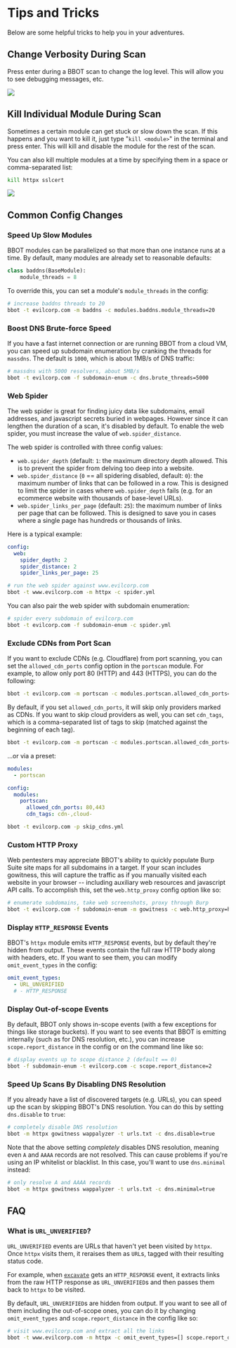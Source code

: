# Tips and Tricks

Below are some helpful tricks to help you in your adventures.

## Change Verbosity During Scan
Press enter during a BBOT scan to change the log level. This will allow you to see debugging messages, etc.

<img src="https://user-images.githubusercontent.com/20261699/224358855-9411cdc6-68a9-4cc4-828f-e30e4766101a.gif" style="max-width: 45em !important"/>

## Kill Individual Module During Scan
Sometimes a certain module can get stuck or slow down the scan. If this happens and you want to kill it, just type "`kill <module>`" in the terminal and press enter. This will kill and disable the module for the rest of the scan.

You can also kill multiple modules at a time by specifying them in a space or comma-separated list:

```bash
kill httpx sslcert
```

<img src="https://github.com/blacklanternsecurity/bbot/assets/20261699/61ad7123-8879-4c86-afdd-e96d7264b67c" style="max-width: 45em !important"/>

## Common Config Changes

### Speed Up Slow Modules

BBOT modules can be parallelized so that more than one instance runs at a time. By default, many modules are already set to reasonable defaults:

```python
class baddns(BaseModule):
    module_threads = 8
```

To override this, you can set a module's `module_threads` in the config:

```bash
# increase baddns threads to 20
bbot -t evilcorp.com -m baddns -c modules.baddns.module_threads=20
```

### Boost DNS Brute-force Speed

If you have a fast internet connection or are running BBOT from a cloud VM, you can speed up subdomain enumeration by cranking the threads for `massdns`. The default is `1000`, which is about 1MB/s of DNS traffic:

```bash
# massdns with 5000 resolvers, about 5MB/s
bbot -t evilcorp.com -f subdomain-enum -c dns.brute_threads=5000
```

### Web Spider

The web spider is great for finding juicy data like subdomains, email addresses, and javascript secrets buried in webpages. However since it can lengthen the duration of a scan, it's disabled by default. To enable the web spider, you must increase the value of `web.spider_distance`.

The web spider is controlled with three config values:

- `web.spider_depth` (default: `1`: the maximum directory depth allowed. This is to prevent the spider from delving too deep into a website.
- `web.spider_distance` (`0` == all spidering disabled, default: `0`): the maximum number of links that can be followed in a row. This is designed to limit the spider in cases where `web.spider_depth` fails (e.g. for an ecommerce website with thousands of base-level URLs).
- `web.spider_links_per_page` (default: `25`): the maximum number of links per page that can be followed. This is designed to save you in cases where a single page has hundreds or thousands of links.

Here is a typical example:

```yaml title="spider.yml"
config:
  web:
    spider_depth: 2
    spider_distance: 2
    spider_links_per_page: 25
```

```bash
# run the web spider against www.evilcorp.com
bbot -t www.evilcorp.com -m httpx -c spider.yml
```

You can also pair the web spider with subdomain enumeration:

```bash
# spider every subdomain of evilcorp.com
bbot -t evilcorp.com -f subdomain-enum -c spider.yml
```

### Exclude CDNs from Port Scan

If you want to exclude CDNs (e.g. Cloudflare) from port scanning, you can set the `allowed_cdn_ports` config option in the `portscan` module. For example, to allow only port 80 (HTTP) and 443 (HTTPS), you can do the following:

```bash
bbot -t evilcorp.com -m portscan -c modules.portscan.allowed_cdn_ports=80,443
```

By default, if you set `allowed_cdn_ports`, it will skip only providers marked as CDNs. If you want to skip cloud providers as well, you can set `cdn_tags`, which is a comma-separated list of tags to skip (matched against the beginning of each tag).

```bash
bbot -t evilcorp.com -m portscan -c modules.portscan.allowed_cdn_ports=80,443 modules.portscan.cdn_tags=cdn-,cloud-
```

...or via a preset:

```yaml title="skip_cdns.yml"
modules:
  - portscan

config:
  modules:
    portscan:
      allowed_cdn_ports: 80,443
      cdn_tags: cdn-,cloud-
```

```bash
bbot -t evilcorp.com -p skip_cdns.yml
```

### Custom HTTP Proxy

Web pentesters may appreciate BBOT's ability to quickly populate Burp Suite site maps for all subdomains in a target. If your scan includes gowitness, this will capture the traffic as if you manually visited each website in your browser -- including auxiliary web resources and javascript API calls. To accomplish this, set the `web.http_proxy` config option like so:

```bash
# enumerate subdomains, take web screenshots, proxy through Burp
bbot -t evilcorp.com -f subdomain-enum -m gowitness -c web.http_proxy=http://127.0.0.1:8080
```

### Display `HTTP_RESPONSE` Events

BBOT's `httpx` module emits `HTTP_RESPONSE` events, but by default they're hidden from output. These events contain the full raw HTTP body along with headers, etc. If you want to see them, you can modify `omit_event_types` in the config:

```yaml title="~/.bbot/config/bbot.yml"
omit_event_types:
  - URL_UNVERIFIED
  # - HTTP_RESPONSE
```

### Display Out-of-scope Events
By default, BBOT only shows in-scope events (with a few exceptions for things like storage buckets). If you want to see events that BBOT is emitting internally (such as for DNS resolution, etc.), you can increase `scope.report_distance` in the config or on the command line like so:
~~~bash
# display events up to scope distance 2 (default == 0)
bbot -f subdomain-enum -t evilcorp.com -c scope.report_distance=2
~~~

### Speed Up Scans By Disabling DNS Resolution

If you already have a list of discovered targets (e.g. URLs), you can speed up the scan by skipping BBOT's DNS resolution. You can do this by setting `dns.disable` to `true`:

~~~bash
# completely disable DNS resolution
bbot -m httpx gowitness wappalyzer -t urls.txt -c dns.disable=true
~~~

Note that the above setting _completely_ disables DNS resolution, meaning even `A` and `AAAA` records are not resolved. This can cause problems if you're using an IP whitelist or blacklist. In this case, you'll want to use `dns.minimal` instead:

~~~bash
# only resolve A and AAAA records
bbot -m httpx gowitness wappalyzer -t urls.txt -c dns.minimal=true
~~~

## FAQ

### What is `URL_UNVERIFIED`?

`URL_UNVERIFIED` events are URLs that haven't yet been visited by `httpx`. Once `httpx` visits them, it reraises them as `URL`s, tagged with their resulting status code.

For example, when [`excavate`](index.md/#types-of-modules) gets an `HTTP_RESPONSE` event, it extracts links from the raw HTTP response as `URL_UNVERIFIED`s and then passes them back to `httpx` to be visited.

By default, `URL_UNVERIFIED`s are hidden from output. If you want to see all of them including the out-of-scope ones, you can do it by changing `omit_event_types` and `scope.report_distance` in the config like so:

```bash
# visit www.evilcorp.com and extract all the links
bbot -t www.evilcorp.com -m httpx -c omit_event_types=[] scope.report_distance=2
```
